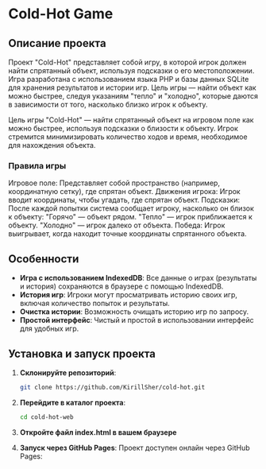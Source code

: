 # Cold-Hot Game

## Описание проекта

Проект "Cold-Hot" представляет собой игру, в которой игрок должен найти спрятанный объект, используя подсказки о его местоположении. Игра разработана с использованием языка PHP и базы данных SQLite для хранения результатов и истории игр. Цель игры — найти объект как можно быстрее, следуя указаниям "тепло" и "холодно", которые даются в зависимости от того, насколько близко игрок к объекту.

Цель игры "Cold-Hot" — найти спрятанный объект на игровом поле как можно быстрее, используя подсказки о близости к объекту. Игрок стремится минимизировать количество ходов и время, необходимое для нахождения объекта.

### Правила игры

Игровое поле: Представляет собой пространство (например, координатную сетку), где спрятан объект.
Движения игрока: Игрок вводит координаты, чтобы угадать, где спрятан объект.
Подсказки: После каждой попытки система сообщает игроку, насколько он близок к объекту:
"Горячо" — объект рядом.
"Тепло" — игрок приближается к объекту.
"Холодно" — игрок далеко от объекта.
Победа: Игрок выигрывает, когда находит точные координаты спрятанного объекта.

## Особенности
- **Игра с использованием IndexedDB**: Все данные о играх (результаты и история) сохраняются в браузере с помощью IndexedDB.
- **История игр**: Игроки могут просматривать историю своих игр, включая количество попыток и результаты.
- **Очистка истории**: Возможность очищать историю игр по запросу.
- **Простой интерфейс**: Чистый и простой в использовании интерфейс для удобных игр.

## Установка и запуск проекта 

1. **Склонируйте репозиторий**:
   ```bash
   git clone https://github.com/KirillSher/cold-hot.git
   ```

2. **Перейдите в каталог проекта**:
   ```bash
   cd cold-hot-web
   ```

3. **Откройте файл index.html в вашем браузере**

4. **Запуск через GitHub Pages**:
    Проект доступен онлайн через GitHub Pages: